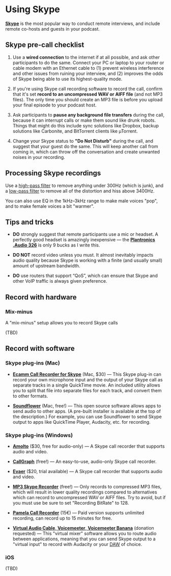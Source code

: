 # Using Skype

**[Skype](http://skype.com/)** is the most popular way to conduct remote interviews, and include remote co-hosts and guests in your podcast.

## Skype pre-call checklist



1. Use a **wired connection** to the internet if at all possible, and ask other participants to do the same. Connect your PC or laptop to your router or cable modem with an Ethernet cable to \(1\) prevent wireless interference and other issues from ruining your interview, and \(2\) improves the odds of Skype being able to use its highest-quality mode.



2. If you're using Skype call recording software to record the call, confirm that it's set **record to an uncompressed WAV or AIFF file** \(and not MP3 files\). The only time you should create an MP3 file is before you upload your final episode to your podcast host.



3. Ask participants to **pause any background file transfers** during the call, because it can interrupt calls or make them sound like drunk robots. Things that might do this include sync solutions like Dropbox, backup solutions like Carbonite, and BitTorrent clients like µTorrent.



4. Change your Skype status to **"Do Not Disturb"** during the call, and suggest that your guest do the same. This will keep another call from coming in, which can throw off the conversation and create unwanted noises in your recording.





## Processing Skype recordings



Use a [high-pass filter](https://en.wikipedia.org/wiki/High-pass_filter) to remove anything under 300Hz \(which is junk\), and a [low-pass filter](https://en.wikipedia.org/wiki/Low-pass_filter) to remove all of the distortion and hiss above 3400Hz.



You can also use EQ in the 1kHz–3kHz range to make male voices "pop", and to make female voices a bit "warmer".



## Tips and tricks



* **DO** strongly suggest that remote participants use a mic or headset. A perfectly good headset is amazingly inexpensive — the **[Plantronics .Audio 326](http://www.amazon.com/gp/product/B001S2RCXW)** is only 9 bucks as I write this.



* **DO NOT** record video unless you must. It almost inevitably impacts audio quality because Skype is working with a finite \(and usually small\) amount of upstream bandwidth.



* **DO** use routers that support “QoS”, which can ensure that Skype and other VoIP traffic is always given preference.



## Record with hardware

### Mix-minus

A "mix-minus" setup allows you to record Skype calls

\(TBD\)

## Record with software

### Skype plug-ins (Mac)

* **[Ecamm Call Recorder for Skype](http://www.ecamm.com/mac/callrecorder/)** \(Mac, $30\) — This Skype plug-in can record your own microphone input and the output of your Skype call as separate tracks in a single QuickTime movie. An included utility allows you to split that file into separate files for each track, and convert them to other formats.

* **[Soundflower](https://github.com/mattingalls/Soundflower)** \(Mac, free!\) — This open source software allows apps to send audio to other apps. \(A pre-built installer is available at the top of the description.\) For example, you can use Soundflower to send Skype output to apps like QuickTime Player, Audacity, etc. for recording.


### Skype plug-ins (Windows)

* **[Amolto](http://www.evaer.com/)** \($30, free for audio-only\) — A Skype call recorder that supports audio and video.

* **[CallGraph](https://scribie.com/free-skype-recorder)** \(free!\) — An easy-to-use, audio-only Skype call recorder.

* **[Evaer](http://www.evaer.com/)** \($20, trial available\) — A Skype call recorder that supports audio and video.

* **[MP3 Skype Recorder](http://voipcallrecording.com/)** \(free!\) — Only records to compressed MP3 files, which will result in lower quality recordings compared to alternatives which can record to uncompressed WAV or AIFF files. Try to avoid, but if you must use be sure to set "Recording BitRate" to 128.

* **[Pamela Call Recorder](http://www.pamela.biz/)** \(15€\) — Paid version supports unlimited recording, can record up to 15 minutes for free.

* **[Virtual Audio Cable](http://vb-audio.pagesperso-orange.fr/Voicemeeter/banana.htm)**[, ](http://vb-audio.pagesperso-orange.fr/Voicemeeter/banana.htm)**[Voicemeeter](http://vb-audio.pagesperso-orange.fr/Voicemeeter/banana.htm)**[, ](http://vb-audio.pagesperso-orange.fr/Voicemeeter/banana.htm)**[Voicemeeter Banana](http://vb-audio.pagesperso-orange.fr/Voicemeeter/banana.htm)** \(donation requested\) — This "virtual mixer" software allows you to route audio between applications, meaning that you can send Skype output to a "virtual input" to record with Audacity or your [DAW](https://en.wikipedia.org/wiki/Digital_audio_workstation) of choice.


### iOS

\(TBD\)



